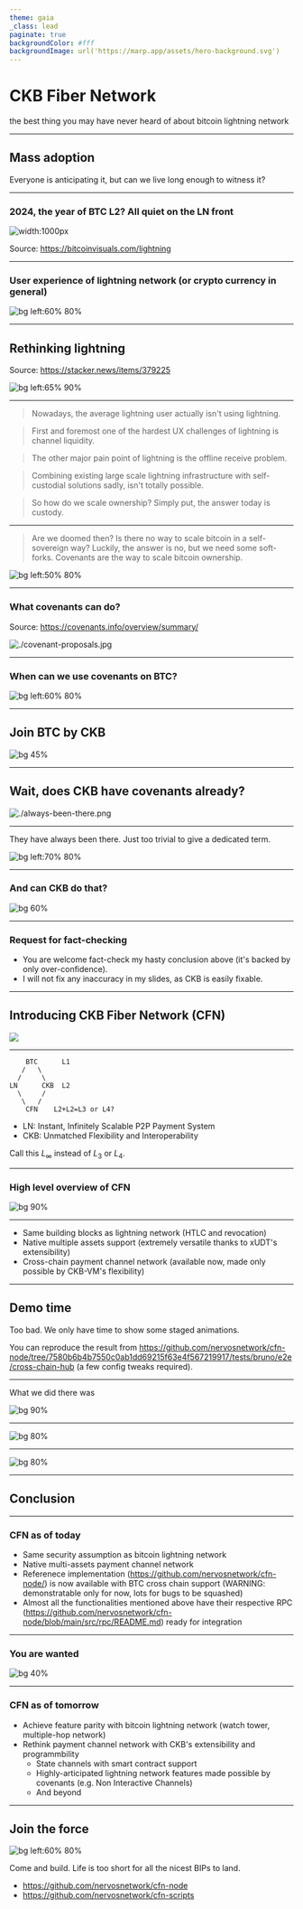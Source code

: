 ```yaml
---
theme: gaia
_class: lead
paginate: true
backgroundColor: #fff
backgroundImage: url('https://marp.app/assets/hero-background.svg')
---
```


# CKB Fiber Network

the best thing you may have never heard of about bitcoin lightning network

---

## Mass adoption

Everyone is anticipating it, but can we live long enough to witness it?

---

### 2024, the year of BTC L2? All quiet on the LN front


![width:1000px](./ln-statistics.png)

Source: https://bitcoinvisuals.com/lightning

---

### User experience of lightning network (or crypto currency in general)

![bg left:60% 80%](./terrible-ux.png)

---

## Rethinking lightning

Source: https://stacker.news/items/379225

![bg left:65% 90%](./rethinking-lightning-screenshot.png)

---

> Nowadays, the average lightning user actually isn't using lightning.

> First and foremost one of the hardest UX challenges of lightning is channel liquidity.

> The other major pain point of lightning is the offline receive problem.

> Combining existing large scale lightning infrastructure with self-custodial solutions sadly, isn't totally possible.

> So how do we scale ownership? Simply put, the answer today is custody.

---

> Are we doomed then? Is there no way to scale bitcoin in a self-sovereign way? Luckily, the answer is no, but we need some soft-forks. Covenants are the way to scale bitcoin ownership.

![bg left:50% 80%](./covenants.jpg)

---

### What covenants can do?

Source: https://covenants.info/overview/summary/

![./covenant-proposals.jpg](./covenant-proposals.jpg)


---

### When can we use covenants on BTC?

![bg left:60% 80%](./covenants-when.png)

---

## Join BTC by CKB

![bg 45%](./spongebob-squarepants-strong.gif)

---

## Wait, does CKB have covenants already?

![./always-been-there.png](./always-been-there.png)

---

They have always been there. Just too trivial to give a dedicated term.

![bg left:70% 80%](./ckb-vm-syscalls.png)

---

### And can CKB do that?

![bg 60%](./ckb-with-footnote.png)

---

### Request for fact-checking

- You are welcome fact-check my hasty conclusion above (it's backed by only over-confidence). 
- I will not fix any inaccuracy in my slides, as CKB is easily fixable.

---

## Introducing CKB Fiber Network (CFN)

![](./cfn=ckb+ln.jpg)

---

```
    BTC      L1
   /   \
  /     \
LN      CKB  L2
  \     /
   \   /
    CFN    L2+L2=L3 or L4?
```

- LN: Instant, Infinitely Scalable P2P Payment System
- CKB: Unmatched Flexibility and Interoperability

Call this $L_\infty$ instead of $L_3$ or $L_4$.

---

### High level overview of CFN

![bg 90%](./cfn-ln.png)

---

- Same building blocks as lightning network (HTLC and revocation)
- Native multiple assets support (extremely versatile thanks to xUDT's extensibility)
- Cross-chain payment channel network (available now, made only possible by CKB-VM's flexibility)

---

## Demo time

Too bad. We only have time to show some staged animations.

You can reproduce the result from https://github.com/nervosnetwork/cfn-node/tree/7580b6b4b7550c0ab1dd69215f63e4f567219917/tests/bruno/e2e/cross-chain-hub (a few config tweaks required).

---

What we did there was

![bg 90%](./send-btc-receive-wbtc.png)

---

![bg 80%](./btc-funding-tx.png)

---

![bg 80%](./btc-closing-tx.png)

---

## Conclusion

---

### CFN as of today

- Same security assumption as bitcoin lightning network
- Native multi-assets payment channel network
- Referenece implementation (https://github.com/nervosnetwork/cfn-node/) is now available with BTC cross chain support (WARNING: demonstratable only for now, lots for bugs to be squashed)
- Almost all the functionalities mentioned above have their respective RPC (https://github.com/nervosnetwork/cfn-node/blob/main/src/rpc/README.md) ready for integration

---

### You are wanted

![bg 40%](./you-are-wanted.png)

---

### CFN as of tomorrow

- Achieve feature parity with bitcoin lightning network (watch tower, multiple-hop network)
- Rethink payment channel network with CKB's extensibility and programmbility
  - State channels with smart contract support
  - Highly-articipated lightning network features made possible by covenants (e.g. Non Interactive Channels)
  - And beyond

---

## Join the force

![bg left:60% 80%](./friends-are-stronger-together.webp)

Come and build.
Life is too short
for all the nicest BIPs to land.

- https://github.com/nervosnetwork/cfn-node
- https://github.com/nervosnetwork/cfn-scripts